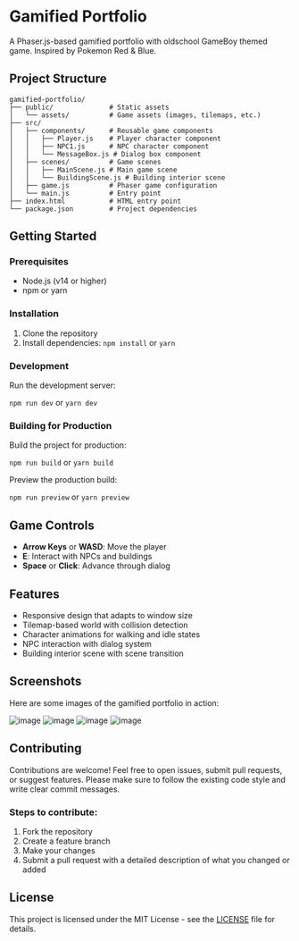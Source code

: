 # Gamified Portfolio

A Phaser.js-based gamified portfolio with oldschool GameBoy themed game. Inspired by Pokemon Red & Blue.

## Project Structure

```
gamified-portfolio/
├── public/              # Static assets
│   └── assets/          # Game assets (images, tilemaps, etc.)
├── src/
│   ├── components/      # Reusable game components
│   │   ├── Player.js    # Player character component
│   │   ├── NPC1.js      # NPC character component
│   │   └── MessageBox.js # Dialog box component
│   ├── scenes/          # Game scenes
│   │   ├── MainScene.js # Main game scene
│   │   └── BuildingScene.js # Building interior scene
│   ├── game.js          # Phaser game configuration
│   └── main.js          # Entry point
├── index.html           # HTML entry point
└── package.json         # Project dependencies
```

## Getting Started

### Prerequisites

- Node.js (v14 or higher)
- npm or yarn

### Installation

1. Clone the repository
2. Install dependencies:
   `npm install`
   or
   `yarn`

### Development

Run the development server:

`npm run dev`
or
`yarn dev`

### Building for Production

Build the project for production:

`npm run build`
or
`yarn build`

Preview the production build:

`npm run preview`
or
`yarn preview`

## Game Controls

- **Arrow Keys** or **WASD**: Move the player
- **E**: Interact with NPCs and buildings
- **Space** or **Click**: Advance through dialog

## Features

- Responsive design that adapts to window size
- Tilemap-based world with collision detection
- Character animations for walking and idle states
- NPC interaction with dialog system
- Building interior scene with scene transition

## Screenshots

Here are some images of the gamified portfolio in action:

![image](https://github.com/user-attachments/assets/c295df1e-1998-4a41-bc7a-466a7d85abc9)
![image](https://github.com/user-attachments/assets/d57c58c1-fd7d-4abe-8d88-cda849518069)
![image](https://github.com/user-attachments/assets/3fd0e175-1ab1-4b90-ad22-a9d6913e924f)
![image](https://github.com/user-attachments/assets/9289817f-2061-4dff-951e-bd46b23de1e7)

## Contributing

Contributions are welcome! Feel free to open issues, submit pull requests, or suggest features. Please make sure to follow the existing code style and write clear commit messages.

### Steps to contribute:
1. Fork the repository
2. Create a feature branch
3. Make your changes
4. Submit a pull request with a detailed description of what you changed or added

## License

This project is licensed under the MIT License - see the [LICENSE](https://github.com/AvnishGameDev/gamified-portfolio/blob/main/LICENSE) file for details.
